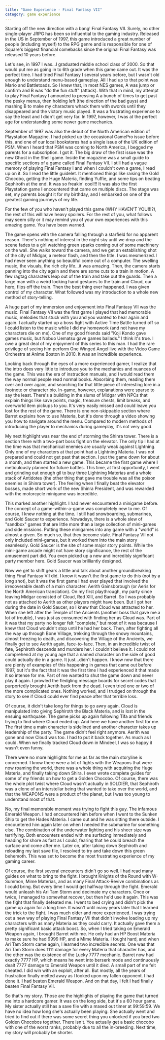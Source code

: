 ```yaml
---
title: "Game Experience - Final Fantasy VII"
category: game experience
---
```

Starting off the new direction with a bang! Final Fantasy VII. Surely, no other single-player JRPG has been so influential to the gaming industry. Released in the US in September of 1997, this game introduced a great number of people (including myself) to the RPG genre and is responsible for one of Square's biggest financial comebacks since the original Final Fantasy was released 10 years before.

Let's see, in 1997 I was...I graduated middle school class of 2000. So that would put me as going in to 6th grade when this game came out. It was the perfect time. I had tried Final Fantasy I several years before, but I wasn't old enough to understand menu-based gameplay. All I had up to that point was Mario and Battletoads. So I knew that, in most NES games, A was jump or confirm and B was "do the fun stuff" (attack). With that in mind, my attempt to play Final Fantasy I amounted to pressing A a bunch of times to get past the pesky menus, then holding left (the direction of the bad guys) and mashing B to make my characters whack them with swords until they disappeared and the victory music played. It was a frustrating experience to say the least and I didn't get very far. In 1997, however, I was at the perfect age for understanding some newer game mechanics.

September of 1997 was also the debut of the North American edition of Playstation Magazine. I had picked up the occasional GamePro issue before this, and one of our local bookstores had a single issue of the UK edition of PSM. When I heard that PSM was coming to North America, I begged my parents for a subscription. I got it. The big draw of the first issue was the new Ghost in the Shell game. Inside the magazine was a small guide to specific sections of a game called Final Fantasy VII. I still had a vague memory of playing Final Fantasy I and when I couldn't own a game, I read up on it. So I read the little guidelet. It mentioned things like raising the Gold Chocobo, getting the Huge Materia, finding Yuffie, and some tips on beating Sephiroth at the end. It was so freakin' cool!!! It was also the first Playstation game I encountered that came on multiple discs. The stage was set, my parents bought it for my birthday, and I embarked on one of the greatest gaming journeys of my life.

For the few of you who haven't played this game (WHY HAVEN'T YOU!!!?), the rest of this will have heavy spoilers. For the rest of you, what follows may seem silly or it may remind you of your own experiences with this amazing game. You have been warned.

The game opens with the camera falling through a starfield for no apparent reason. There's nothing of interest in the night sky until we drop and the scene fades to a girl watching green sparks coming out of some machinery on the wall. She walks toward the camera, and we get an establishing shot of the city of Midgar, a meteor flash, and then the title. I was mesmerized. I had never seen anything so beautiful come out of a computer. The swelling music, the visuals, the rich city life...it was amazing. Then, the camera starts panning into the city again and there are some cuts to a train in motion. A few ragtag characters leap out of the train and take out the guards. Then a large man with a weird looking hand gestures to the train and Cloud, our hero, flips off the train. Then the best thing ever happened. I was given control of my character. What followed was my introduction to a whole new method of story-telling.

A huge part of my immersion and enjoyment into Final Fantasy VII was the music. Final Fantasy VII was the first game I played that had memorable music, melodies that stuck with you and you wanted to hear again and again. I actually started up a boss fight with Active Time Battle turned off so I could listen to the music while I did my homework (and not have my characters die on me). One of my good friends said "Koji Kondo gave games music, but Nobuo Uematsu gave games ballads." I think it's true. I owe a great deal of my enjoyment of this series to this man. I had the rare privilege of seeing him perform One Winged Angel live with the Video Game Orchestra at Anime Boston in 2010. It was an incredible experience.

Looking back through the eyes of a more experienced gamer, I realize that the intro does very little to introduce you to the mechanics and nuances of the game. This was the era of instruction manuals, and I would read them the way normal people read normal books. Absorbing them, reading them over and over again, and searching for that little piece of interesting lore in a footnote or character bio. In-game, however, explanations were sparse to say the least. There's a building in the slums of Midgar with NPCs that explain things like save points, magic, treasure chests, limit breaks, and overworld item pickups to you. It's very easily missed and could leave you lost for the rest of the game. There is one non-skippable section where Barret explains how to use Materia, but it's done through a video showing you how to navigate around the menu. Compared to modern methods of introducing the player to mechanics during gameplay, it's not very good.

My next highlight was near the end of storming the Shinra tower. There is a section there with a two-part boss fight on the elevator. The only tip I had at the time was that mechanical enemies are usually weak against Lightning. Only one of my characters at that point had a Lightning Materia. I was not prepared and could not get past that section. I put the game down for about a month, and then started a new game. This became the first game where I meticulously planned for future battles. This time, at first opportunity, I went and grinding out enough gil to buy three Lightning Materias and a whole stack of Antidotes (the other thing that gave me trouble was all the poison enemies in Shinra tower). The feeling when I finally beat the elevator bosses, made short work of the new Shinra President, and was rewarded with the motorcycle minigame was incredible.

This marked another highlight. I had never encountered a minigame before. The concept of a game-within-a-game was completely new to me. Of course, I knew nothing at the time. I still had snowboarding, submarines, and Gold Saucer to experience. Nowadays, there is a whole slew of "sandbox" games that are little more than a large collection of mini-games and side missions. Putting these minigames into any game with a "world" is almost a given. So much so, that they become stale. Final Fantasy VII not only included mini-games, but it worked them into the main story seamlessly. Gold Saucer is the site of some major story points. While the mini-game arcade might not have story significance, the rest of the amusement part did. You even picked up a new and incredibly significant party member here. Gold Saucer was brilliantly designed.

Now we get to shift gears a little and talk about another groundbreaking thing Final Fantasy VII did. I know it wasn't the first game to do this (not by a long shot), but it was the first game I had ever played that involved the irrecoverable death of a main character: Aerith Gainsborough (or Aeris for the North American translation). On my first playthrough, my party since leaving Midgar consisted of Cloud, Red XIII, and Barret. So I was probably not as attached to Aerith as other players might have been. But I got her during the date in Gold Saucer, so I knew that Cloud was attracted to her. When she left after the Temple of the Ancients (another boss that gave me a lot of trouble), I was just as consumed with finding her as Cloud was. Part of it was that my party no longer felt "complete," but most of it was because I knew that Cloud wouldn't stop until he had her back. Then, after fighting all the way up through Bone Village, trekking through the snowy mountains, almost freezing to death, and discovering the Village of the Ancients, we finally get to see Aerith again, face-to-face. Then, in an incredible twist of fate, Sephiroth descends and murders her. I couldn't believe it. I could not comprehend at my young age that a named character on the side of good could actually die in a game. It just...didn't happen. I know now that there are plenty of examples of this happening in games that came out before 1997, but it's the fact that it was the first time I had experienced it that made it so intense for me. Part of me wanted to shut the game down and never play it again. I prowled the fledgling message boards for secret codes that purportedly brought Aerith back from the dead. I even tried one or two of the more complicated ones. Nothing worked, and I trudged on through the story to see if Cloud could ever find peace after that terrible loss.

Of course, it didn't take long for things to go awry again. Cloud is manipulated into giving Sephiroth the Black Materia, and is lost in the ensuing earthquake. The game picks up again following Tifa and friends trying to find where Cloud ended up. And here we have another first for me. The first time a main character is sidelined and another character takes up leadership of the party. The game didn't feel right anymore. Aerith was gone and now Cloud was too. I had to put it back together. As much as I could. When we finally tracked Cloud down in Mindeel, I was so happy it wasn't even funny.

There were no more highlights for me as far as the main storyline is concerned. I know there were a lot of fights with the Weapons that were now roaming the world, there was a whole thing with acquiring the Huge Materia, and finally taking down Shira. I even wrote complete guides for some of my friends on how to get a Golden Chocobo. Of course, there was the whole plot twist where Cloud wasn't actually in SOLDIER, that Sephiroth was a clone of an interstellar being that wanted to take over the world, and that the WEAPONS were a product of the planet, but I was too young to understand most of that.

No, my final memorable moment was trying to fight this guy. The infamous Emerald Weapon. I had encountered him before when I went to the Sunken Ship to get the Hades Materia. I came out and he was sitting there outside. I encountered him again later on when I needed the submarine for something else. The combination of the underwater lighting and his sheer size was terrifying. Both encounters ended with me surfacing immediately and heading for shore as fast as I could, fearing that he could breach the surface and come after me. Later on, after taking down Sephiroth and reloading my last save file, I resolved to try and take down this green behemoth. This was set to become the most frustrating experience of my gaming career.

Of course, the first several encounters didn't go so well. I had read many guides on what to bring to the fight. I brought Knights of the Round with W-Summon, Mime Materias, and as many Final Attack-Revive combinations as I could bring. But every time I would get halfway through the fight. Emerald would unleash his Ari Tam Storm and decimate my characters. Once or twice, I managed to somewhat recover, but then he'd use it again. This was the fight that finally defeated me. I went to bed crying and didn't pick the game up again for a long time. It wasn't until many years later that I learned the trick to the fight. I was much older and more experienced. I was trying out a new way of playing Final Fantasy VII that didn't involve loading up my characters with as many Materia as they could carry. It actually gave them a pretty significant basic attack boost. So, when I tried taking on Emerald Weapon again, I brought Barret with me. He only had an HP Boost Materia to make sure he had 9999 HP, and a Mime Materia. I fought hard, and when Ari Tam Storm came again, I learned two incredible secrets. One was that Ari Tam Storm does 1111 damage for every Materia that character has, and the other was the existence of the Lucky 7777 mechanic. Barret now had exactly 7777 HP, which means he went into berserk mode and continuously dealt 7777 damage to Emerald Weapon until it died. A small part of me felt cheated. I did win with an exploit, after all. But mostly, all the years of frustration finally melted away as I looked upon my fallen opponent. I had done it. I had beaten Emerald Weapon. And on that day, I felt I had finally beaten Final Fantasy VII.

So that's my story. Those are the highlights of playing the game that turned me into a hardcore gamer. It was on the long side, but it's a 60 hour game. My sister actually still has a save file with a maxed out timer at 99:59:59. We have no idea how long she's actually been playing. She actually went and tried to find out if there was some secret thing you unlocked if you bred two Golden Chocobos together. There isn't. You actually get a basic chocobo with one of the worst ranks, probably due to all the in-breeding. Next time, my story will probably be shorter.